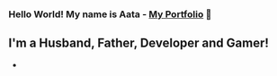 ### Hello World! My name is Aata - [My Portfolio][website] 👋

## I'm a Husband, Father, Developer and Gamer!
-

<br />
<br />

[website]: https://atalaa.github.io/portfolio/
